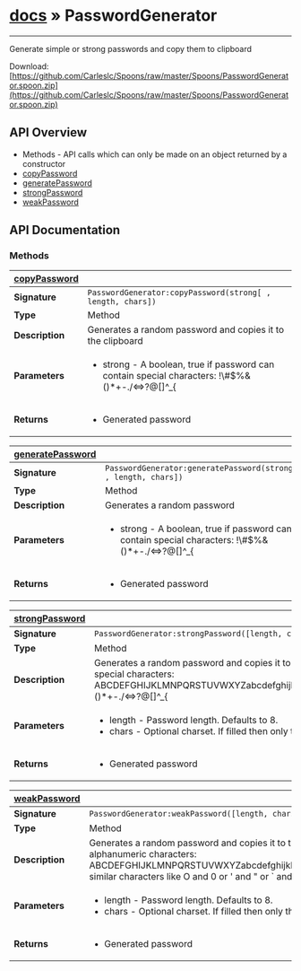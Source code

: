 # [docs](index.md) » PasswordGenerator
---

Generate simple or strong passwords and copy them to clipboard

Download: [https://github.com/Carleslc/Spoons/raw/master/Spoons/PasswordGenerator.spoon.zip](https://github.com/Carleslc/Spoons/raw/master/Spoons/PasswordGenerator.spoon.zip)

## API Overview
* Methods - API calls which can only be made on an object returned by a constructor
 * [copyPassword](#copyPassword)
 * [generatePassword](#generatePassword)
 * [strongPassword](#strongPassword)
 * [weakPassword](#weakPassword)

## API Documentation

### Methods

| [copyPassword](#copyPassword)         |                                                                                     |
| --------------------------------------------|-------------------------------------------------------------------------------------|
| **Signature**                               | `PasswordGenerator:copyPassword(strong[ , length, chars])`                                                                    |
| **Type**                                    | Method                                                                     |
| **Description**                             | Generates a random password and copies it to the clipboard                                                                     |
| **Parameters**                              | <ul><li>strong - A boolean, true if password can contain special characters: !\\#$%&()*+-./<=>?@[]^_{|}~ or false for only alphanumeric characters: ABCDEFGHIJKLMNPQRSTUVWXYZabcdefghijklmnopqrstuvwxyz123456789\nExcludes similar characters like O and 0 or ' and " or ` and ´ or : and ; and ,</li><li>length - Password length. Defaults to 8.</li><li>chars - Optional charset. If filled then `strong` parameter is ignored and only this charset is used.</li></ul> |
| **Returns**                                 | <ul><li>Generated password</li></ul>          |

| [generatePassword](#generatePassword)         |                                                                                     |
| --------------------------------------------|-------------------------------------------------------------------------------------|
| **Signature**                               | `PasswordGenerator:generatePassword(strong[ , length, chars])`                                                                    |
| **Type**                                    | Method                                                                     |
| **Description**                             | Generates a random password                                                                     |
| **Parameters**                              | <ul><li>strong - A boolean, true if password can contain special characters: !\\#$%&()*+-./<=>?@[]^_{|}~ or false for only alphanumeric characters: ABCDEFGHIJKLMNPQRSTUVWXYZabcdefghijklmnopqrstuvwxyz123456789\nExcludes similar characters like O and 0 or ' and " or ` and ´ or : and ; and ,</li><li>length - Password length. Defaults to 8.</li><li>chars - Optional charset. If filled then `strong` parameter is ignored and only this charset is used.</li></ul> |
| **Returns**                                 | <ul><li>Generated password</li></ul>          |

| [strongPassword](#strongPassword)         |                                                                                     |
| --------------------------------------------|-------------------------------------------------------------------------------------|
| **Signature**                               | `PasswordGenerator:strongPassword([length, chars])`                                                                    |
| **Type**                                    | Method                                                                     |
| **Description**                             | Generates a random password and copies it to the clipboard. This method can use special characters: ABCDEFGHIJKLMNPQRSTUVWXYZabcdefghijklmnopqrstuvwxyz123456789!\\#$%&()*+-./<=>?@[]^_{|}~\nExcludes similar characters like O and 0 or ' and " or ` and ´ or : and ; and ,                                                                     |
| **Parameters**                              | <ul><li>length - Password length. Defaults to 8.</li><li>chars - Optional charset. If filled then only this charset is used.</li></ul> |
| **Returns**                                 | <ul><li>Generated password</li></ul>          |

| [weakPassword](#weakPassword)         |                                                                                     |
| --------------------------------------------|-------------------------------------------------------------------------------------|
| **Signature**                               | `PasswordGenerator:weakPassword([length, chars])`                                                                    |
| **Type**                                    | Method                                                                     |
| **Description**                             | Generates a random password and copies it to the clipboard. This method uses only alphanumeric characters: ABCDEFGHIJKLMNPQRSTUVWXYZabcdefghijklmnopqrstuvwxyz123456789\nExcludes similar characters like O and 0 or ' and " or ` and ´ or : and ; and ,                                                                     |
| **Parameters**                              | <ul><li>length - Password length. Defaults to 8.</li><li>chars - Optional charset. If filled then only this charset is used.</li></ul> |
| **Returns**                                 | <ul><li>Generated password</li></ul>          |

